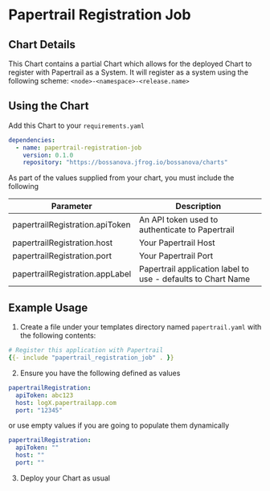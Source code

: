 # Papertrail Registration Job

## Chart Details

This Chart contains a partial Chart which allows for the deployed Chart to register with Papertrail as a System. It will register as a system using the following scheme: `<node>-<namespace>-<release.name>`

## Using the Chart

Add this Chart to your `requirements.yaml`

```yaml
dependencies:
  - name: papertrail-registration-job
    version: 0.1.0
    repository: "https://bossanova.jfrog.io/bossanova/charts"
```

As part of the values supplied from your chart, you must include the following

Parameter                       | Description 
------------------------------- | ----------- 
papertrailRegistration.apiToken | An API token used to authenticate to Papertrail
papertrailRegistration.host     | Your Papertrail Host
papertrailRegistration.port     | Your Papertrail Port
papertrailRegistration.appLabel | Papertrail application label to use - defaults to Chart Name


## Example Usage

1. Create a file under your templates directory named `papertrail.yaml` with the following contents:

```yaml
# Register this application with Papertrail
{{- include "papertrail_registration_job" . }}
```

2. Ensure you have the following defined as values

```yaml
papertrailRegistration:
  apiToken: abc123
  host: logX.papertrailapp.com
  port: "12345"
```

or use empty values if you are going to populate them dynamically


```yaml
papertrailRegistration:
  apiToken: ""
  host: ""
  port: ""
```

3. Deploy your Chart as usual

